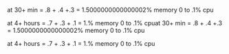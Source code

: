 at 30+ min
= .8 + .4 +.3
= 1.5000000000000002% memory
0 to .1% cpu 

at 4+ hours 
= .7 + .3 + .1
= 1.% memory
0 to .1% cpuat 30+ min
= .8 + .4 +.3
= 1.5000000000000002% memory
0 to .1% cpu 

at 4+ hours 
= .7 + .3 + .1
= 1.% memory
0 to .1% cpu
